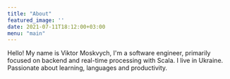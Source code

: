 ```yaml
---
title: "About"
featured_image: ''
date: 2021-07-11T18:12:00+03:00
menu: "main"
---
```


Hello! My name is Viktor Moskvych, I'm a software engineer, primarily focused on backend and real-time processing with Scala.
I live in Ukraine. Passionate about learning, languages and productivity.
